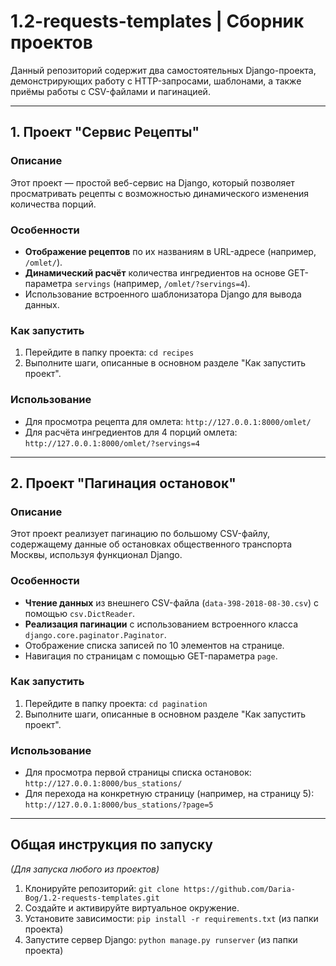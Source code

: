 # 1.2-requests-templates | Сборник проектов

Данный репозиторий содержит два самостоятельных Django-проекта, демонстрирующих работу с HTTP-запросами, шаблонами, а также приёмы работы с CSV-файлами и пагинацией.

---

## 1. Проект "Сервис Рецепты"

### Описание
Этот проект — простой веб-сервис на Django, который позволяет просматривать рецепты с возможностью динамического изменения количества порций.

### Особенности
* **Отображение рецептов** по их названиям в URL-адресе (например, `/omlet/`).
* **Динамический расчёт** количества ингредиентов на основе GET-параметра `servings` (например, `/omlet/?servings=4`).
* Использование встроенного шаблонизатора Django для вывода данных.

### Как запустить
1.  Перейдите в папку проекта: `cd recipes`
2.  Выполните шаги, описанные в основном разделе "Как запустить проект".

### Использование
* Для просмотра рецепта для омлета: `http://127.0.0.1:8000/omlet/`
* Для расчёта ингредиентов для 4 порций омлета: `http://127.0.0.1:8000/omlet/?servings=4`

---

## 2. Проект "Пагинация остановок"

### Описание
Этот проект реализует пагинацию по большому CSV-файлу, содержащему данные об остановках общественного транспорта Москвы, используя функционал Django.

### Особенности
* **Чтение данных** из внешнего CSV-файла (`data-398-2018-08-30.csv`) с помощью `csv.DictReader`.
* **Реализация пагинации** с использованием встроенного класса `django.core.paginator.Paginator`.
* Отображение списка записей по 10 элементов на странице.
* Навигация по страницам с помощью GET-параметра `page`.

### Как запустить
1.  Перейдите в папку проекта: `cd pagination`
2.  Выполните шаги, описанные в основном разделе "Как запустить проект".

### Использование
* Для просмотра первой страницы списка остановок: `http://127.0.0.1:8000/bus_stations/`
* Для перехода на конкретную страницу (например, на страницу 5): `http://127.0.0.1:8000/bus_stations/?page=5`

---

## Общая инструкция по запуску
*(Для запуска любого из проектов)*

1.  Клонируйте репозиторий: `git clone https://github.com/Daria-Bog/1.2-requests-templates.git`
2.  Создайте и активируйте виртуальное окружение.
3.  Установите зависимости: `pip install -r requirements.txt` (из папки проекта)
4.  Запустите сервер Django: `python manage.py runserver` (из папки проекта)
